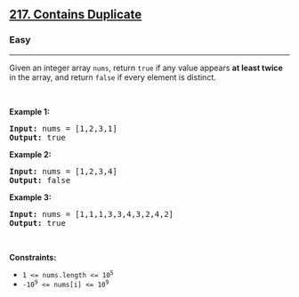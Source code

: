 <h2><a href="https://leetcode.com/problems/contains-duplicate/">217. Contains Duplicate</a></h2><h3>Easy</h3><hr><div bis_skin_checked="1"><p>Given an integer array <code>nums</code>, return <code>true</code> if any value appears <strong>at least twice</strong> in the array, and return <code>false</code> if every element is distinct.</p>

<p>&nbsp;</p>
<p><strong>Example 1:</strong></p>
<pre style="position: relative;"><strong>Input:</strong> nums = [1,2,3,1]
<strong>Output:</strong> true
<div class="open_grepper_editor" title="Edit &amp; Save To Grepper" bis_skin_checked="1"></div></pre><p><strong>Example 2:</strong></p>
<pre style="position: relative;"><strong>Input:</strong> nums = [1,2,3,4]
<strong>Output:</strong> false
<div class="open_grepper_editor" title="Edit &amp; Save To Grepper" bis_skin_checked="1"></div></pre><p><strong>Example 3:</strong></p>
<pre style="position: relative;"><strong>Input:</strong> nums = [1,1,1,3,3,4,3,2,4,2]
<strong>Output:</strong> true
<div class="open_grepper_editor" title="Edit &amp; Save To Grepper" bis_skin_checked="1"></div></pre>
<p>&nbsp;</p>
<p><strong>Constraints:</strong></p>

<ul>
	<li><code>1 &lt;= nums.length &lt;= 10<sup>5</sup></code></li>
	<li><code>-10<sup>9</sup> &lt;= nums[i] &lt;= 10<sup>9</sup></code></li>
</ul>
</div>